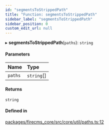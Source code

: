 ```yaml
---
id: "segmentsToStrippedPath"
title: "Function: segmentsToStrippedPath"
sidebar_label: "segmentsToStrippedPath"
sidebar_position: 0
custom_edit_url: null
---
```


▸ **segmentsToStrippedPath**(`paths`): `string`

#### Parameters

| Name | Type |
| :------ | :------ |
| `paths` | `string`[] |

#### Returns

`string`

#### Defined in

[packages/firecms_core/src/core/util/paths.ts:12](https://github.com/FireCMSco/firecms/blob/d45f3739/packages/firecms_core/src/core/util/paths.ts#L12)
